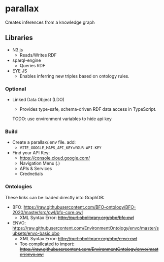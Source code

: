# parallax

Creates inferences from a knowledge graph

## Libraries

- N3.js
  - Reads/Writes RDF
- sparql-engine
  - Queries RDF
- EYE JS
  - Enables inferring new triples based on ontology rules.

### Optional

- Linked Data Object (LDO)

  - Provides type-safe, schema-driven RDF data access in TypeScript.

  TODO: use environment variables to hide api key

### Build

- Create a parallax/.env file. add:
  - `VITE_GOOGLE_MAPS_API_KEY=YOUR-API-KEY`
- Find your API Key:
  - https://console.cloud.google.com/
  - Navigation Menu (.)
  - APIs & Services
  - Crednetials

### Ontologies

These links can be loaded directly into GraphDB:

- BFO: https://raw.githubusercontent.com/BFO-ontology/BFO-2020/master/src/owl/bfo-core.owl
  - XML Syntax Error: ~~http://purl.obolibrary.org/obo/bfo.owl~~
- ENVO: https://raw.githubusercontent.com/EnvironmentOntology/envo/master/subsets/envo-basic.obo
  - XML Syntax Error: ~~http://purl.obolibrary.org/obo/envo.owl~~
  - Too compilcated to import: ~~https://raw.githubusercontent.com/EnvironmentOntology/envo/master/envo.owl~~
